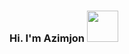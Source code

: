### Hi. I'm Azimjon <img src="https://media0.giphy.com/media/gM5qFksULw54NMWyry/giphy.gif?cid=ecf05e47vla0ren9yidjnbf66ynxzpv84v866wg10rfujexh&ep=v1_stickers_search&rid=giphy.gif&ct=s" width="50px">

